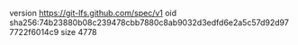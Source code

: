 version https://git-lfs.github.com/spec/v1
oid sha256:74b23880b08c239478cbb7880c8ab9032d3edfd6e2a5c57d92d977722f6014c9
size 4778
